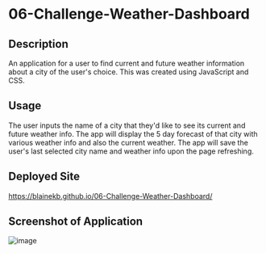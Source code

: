 # 06-Challenge-Weather-Dashboard

## Description
An application for a user to find current and future weather information about a city of the user's choice. This was created using JavaScript and CSS.

## Usage
The user inputs the name of a city that they'd like to see its current and future weather info. The app will display the 5 day forecast of that city with various weather info and also the current weather. The app will save the user's last selected city name and weather info upon the page refreshing.

## Deployed Site
https://blainekb.github.io/06-Challenge-Weather-Dashboard/

## Screenshot of Application
![image](https://user-images.githubusercontent.com/18688891/194478876-31bccdae-13f9-4ff7-9f5c-6be6045448f5.png)
